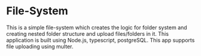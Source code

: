 # File-System

This is a simple file-system which creates the logic for folder system and creating nested folder structure and upload files/folders in it.
This application is built using Node.js, typescript, postgreSQL. This app supports file uploading using multer.
